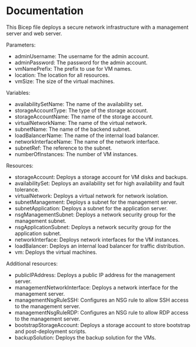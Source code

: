 # Documentation

This Bicep file deploys a secure network infrastructure with a management server and web server.

Parameters:

- adminUsername: The username for the admin account.
- adminPassword: The password for the admin account.
- vmNamePrefix: The prefix to use for VM names.
- location: The location for all resources.
- vmSize: The size of the virtual machines.

Variables:

- availabilitySetName: The name of the availability set.
- storageAccountType: The type of the storage account.
- storageAccountName: The name of the storage account.
- virtualNetworkName: The name of the virtual network.
- subnetName: The name of the backend subnet.
- loadBalancerName: The name of the internal load balancer.
- networkInterfaceName: The name of the network interface.
- subnetRef: The reference to the subnet.
- numberOfInstances: The number of VM instances.

Resources:

- storageAccount: Deploys a storage account for VM disks and backups.
- availabilitySet: Deploys an availability set for high availability and fault tolerance.
- virtualNetwork: Deploys a virtual network for network isolation.
- subnetManagement: Deploys a subnet for the management server.
- subnetApplication: Deploys a subnet for the application server.
- nsgManagementSubnet: Deploys a network security group for the management subnet.
- nsgApplicationSubnet: Deploys a network security group for the application subnet.
- networkInterface: Deploys network interfaces for the VM instances.
- loadBalancer: Deploys an internal load balancer for traffic distribution.
- vm: Deploys the virtual machines.

Additional resources:

- publicIPAddress: Deploys a public IP address for the management server.
- managementNetworkInterface: Deploys a network interface for the management server.
- managementNsgRuleSSH: Configures an NSG rule to allow SSH access to the management server.
- managementNsgRuleRDP: Configures an NSG rule to allow RDP access to the management server.
- bootstrapStorageAccount: Deploys a storage account to store bootstrap and post-deployment scripts.
- backupSolution: Deploys the backup solution for the VMs.
